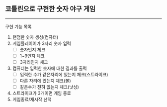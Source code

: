 ## 코틀린으로 구현한 숫자 야구 게임

---
구현 기능 목록
1. 랜덤한 숫자 생성(컴퓨터)
2. 게임플레이어가 3자리 숫자 입력
    - [ ] 숫자인지 체크
    - [ ] 1~9인지 체크
    - [ ] 3자리인지 체크
3. 컴퓨터는 입력한 숫자에 대한 결과를 출력
    - [ ] 입력한 수가 같은자리에 있는지 체크(스트라이크)
    - [ ] 다른 자리에 있는지 체크(볼)
    - [ ] 같은수가 전혀 없는지 체크(낫싱)
4. 스트라이크가 3개이면 게임 종료
5. 게임종료/재시작 선택

